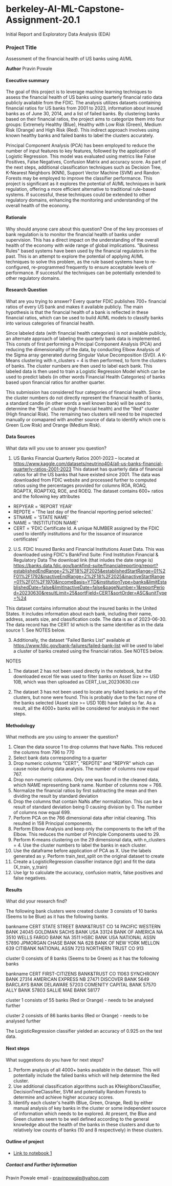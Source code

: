 # berkeley-AI-ML-Capstone-Assignment-20.1
Initial Report and Exploratory Data Analysis (EDA)
### Project Title
Assessment of the financial health of US banks using AI/ML

**Author**
Pravin Powale

#### Executive summary
The goal of this project is to leverage machine learning techniques to assess the financial health of US banks using quarterly financial ratio data publicly available from the FDIC. The analysis utilizes datasets containing financial ratios for US banks from 2001 to 2023, information about insured banks as of June 30, 2014, and a list of failed banks. By clustering banks based on their financial ratios, the project aims to categorize them into four groups: Extremely Healthy (Blue), Healthy with Low Risk (Green), Medium Risk (Orange) and High Risk (Red). This indirect approach involves using known healthy banks and failed banks to label the clusters accurately.

Principal Component Analysis (PCA) has been employed to reduce the number of input features to key features, followed by the application of Logistic Regression. This model was evaluated using metrics like False Positives, False Negatives, Confusion Matrix and accuracy score. As part of the next steps, additional classification techniques such as Decision Tree, K-Nearest Neighbors (KNN), Support Vector Machine (SVM) and Randon Forests may be employed to improve the classifier performance. This project is significant as it explores the potential of AI/ML techniques in bank regulation, offering a more efficient alternative to traditional rule-based systems. If successful, these techniques could be extended to other regulatory domains, enhancing the monitoring and understanding of the overall health of the economy.

#### Rationale
Why should anyone care about this question?
One of the key processes of bank regulation is to monitor the financial health of banks under supervision. This has a direct impact on the understanding of the overall health of the economy with wide range of global implications. "Business Rules" based systems have been used by the financial regulators in the past. This is an attempt to explore the potential of applying AI/ML techniques to solve this problem, as the rule based systems have to re-configured, re-programmed frequently to ensure acceptable levels of performance. If successful the techniques can be potentially extended to other regulatory domains.

#### Research Question
What are you trying to answer?
Every quarter FDIC publishes 700+ financial ratios of every US bank and makes it available publicly. The main hypothesis is that the financial health of a bank is reflected in these financial ratios, which can be used to build AI/ML models to classify banks into various categories of financial health.

Since labeled data (with financial health categories) is not available publicly, an alternate approach of labeling the quarterly bank data is implemented. This consts of first performing a Principal Component Analysis (PCA) and reducing the dimensionality of the data, by conducting Elbow Analysis of the Sigma array generated during Singular Value Decomposition (SVD). A K-Means clustering with n_clusters = 4 is then performed, to form the clusters of banks. The cluster numbers are then used to label each bank. This labeled data is then used to train a Logistic Regression Model which can be used to predict labels (in other words Financial Health Categories) of banks based upon financial ratios for another quarter.

This submission has considered four categories of financial health. Since the cluster numbers do not directly represent the financial health of banks, a standard candle (in other words a well known bank) will be used to determine the "Blue" cluster (high financial health) and the "Red" cluster (High financial Risk). The remaining two clusters will need to be inspected manually or comapared with another source of data to identify which one is Green (Low Risk) and Orange (Medium Risk).

#### Data Sources
What data will you use to answer you question?

1. US Banks Financial Quarterly Ratios 2001-2023 – located at https://www.kaggle.com/datasets/neutrino404/all-us-banks-financial-quarterly-ratios-2001-2023 
This dataset has quarterly data of financial ratios for all the US banks that have existed since 2001. The data was downloaded from FDIC website and processed further to computed ratios using the percentages provided for columns ROA, ROAQ, ROAPTX, ROAPTXQ, ROE, and ROEQ.
The dataset contains 600+ ratios and the following key attributes
- REPYEAR = 'REPORT YEAR'
- REPDTE = 'The last day of the financial reporting period selected.'
- STNAME = 'STATE NAME'
- NAME = 'INSTITUTION NAME'
- CERT = 'FDIC Certificate Id. A unique NUMBER assigned by the FDIC used to identify institutions and for the issuance of insurance certificates'

2. U.S. FDIC Insured Banks and Financial Institutions Asset Data. This was downloaded using FDIC's BankFind Suite: Find Institution Financial & Regulatory Data
The download link (that inludes the date range is)
https://banks.data.fdic.gov/bankfind-suite/financialreporting/report?establishedEndRange=2%2F18%2F2025&establishedStartRange=01%2F01%2F1792&inactiveEndRange=2%2F18%2F2025&inactiveStartRange=01%2F01%2F1970&incomeBasis=YTD&institutionType=banks&limitEstablishedDate=false&limitInactiveDate=false&pageNumber=1&reportPeriod=20230630&resultLimit=25&sortField=CERT&sortOrder=ASC&unitType=%24

This dataset contains information about the insured banks in the United States. It includes information about each bank, including their name, address, assets size, and classification code. The data is as of 2023-06-30. The data record has the CERT Id which is the same identifier as in the data source 1. See NOTES below.

3. Additionally, the dataset “Failed Banks List” available at https://www.fdic.gov/bank-failures/failed-bank-list will be used to label a cluster of banks created using the financial ratios. See NOTES below.

NOTES
1. The dataset 2 has not been used directly in the notebook, but the downloaded excel file was used to filter banks on Asset Size >= USD 10B, which was then uploaded as CERT_List_20230630.csv

2. The dataset 3 has not been used to locate any failed banks in any of the clusters, but none were found. This is probably due to the fact none of the banks selected (Asset size >= USD 10B) have failed so far. As a result, all the 4000+ banks will be considered for analysis in the next steps.

#### Methodology
What methods are you using to answer the question?

1. Clean the data source 1 to drop columns that have NaNs. This reduced the columns from 796 to 770
2. Select bank data corresponding to a quarter
3. Drop numeric columns "CERT", "REPDTE" and "REPYR" which can cause noise during data analysis. The number of columns now equal 767.
4. Drop non-numeric columns. Only one was found in the cleaned data, which NAME representing bank name. Number of columns now = 766.
5. Normalize the financial ratios by first subtracting the mean and then dividing the result by standard deviation
4. Drop the columns that contain NaNs after normalization. This can be a result of standard deviation being 0 causing division by 0. The number of columns now equal 699.
5. Perform PCA on the 766 dimensional data after initial cleaning. This resulted in 158 Principal components.
6. Perform Elbow Analysis and keep only the components to the left of the Elbow. This reduces the number of Principle Components used to 29.
7. Perform K-means clustering on the 29 dimensional data, with n_clusters = 4. Use the cluster numbers to label the banks in each cluster.
8. Use the dataframe before application of PCA as X. Use the labels generated as y. Perform train_test_split on the original dataset to create 
9. Create a LogisticRegression classifier instance (lgr) and fit the data (X_train, y_train)
10. Use lgr to calculate the accuracy, confusion matrix, false positives and false negatives. 

#### Results
What did your research find?

The following bank clusters were created
cluster 3 consists of 10 banks (Seems to be Blue) as it has the following banks.

bankname				              CERT
STATE STREET BANK&TRUST CO	  14
PACIFIC WESTERN BANK		      24045
GOLDMAN SACHS BANK USA		    33124
BANK OF AMERICA NA		        3510
WELLS FARGO BANK NA		        3511
HSBC BANK USA NATIONAL ASSN	  57890
JPMORGAN CHASE BANK NA		    628
BANK OF NEW YORK MELLON	      639
CITIBANK NATIONAL ASSN		    7213
NORTHERN TRUST CO		          913

cluster 0 consists of 8 banks (Seems to be Green) as it has the following banks

bankname					            CERT
FIRST-CITIZENS BANK&TRUST CO	11063
SYNCHRONY BANK				        27314
AMERICAN EXPRESS NB			      27471
DISCOVER BANK				          5649
BARCLAYS BANK DELAWARE			  57203
COMENITY CAPITAL BANK			    57570
ALLY BANK					            57803
SALLIE MAE BANK				        58177

cluster 1 consists of 55 banks (Red or Orange) - needs to be analysed further

cluster 2 consists of 86 banks banks (Red or Orange) - needs to be analysed further

The LogisticRegression classifier yielded an accuracy of 0.925 on the test data.

#### Next steps
What suggestions do you have for next steps?

1. Perform analysis of all 4000+ banks available in the dataset. This will potentially include the falied banks which will help determine the Red cluster.
2. Use additional classification algorithms such as KNeighborsClassifier, DecisionTreeClassifier, SVM and potentially Random Forests to determine and achieve higher accuracy scores.
3. Identify each cluster's health (Blue, Green, Orange, Red) by either manual analysis of key banks in the cluster or some independent source of information which needs to be explored. At present, the Blue and Green clusters seem to be well defined according to the general knowledge about the health of the banks in these clusters and due to relatively low counts of banks (10 and 8 respectively) in these clusters.

#### Outline of project

- [Link to notebook 1](https://github.com/pravinpowale/berkeley-AI-ML-Capstone-Assignment-20.1/blob/main/BDA%20-%20Notebook%202.ipynb)

##### Contact and Further Information

Pravin Powale
email - pravinpowale@yahoo.com
